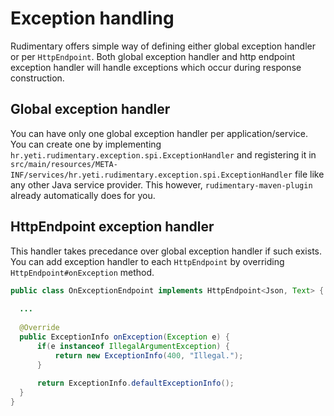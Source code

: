 # Exception handling
Rudimentary offers simple way of defining either global exception handler or per `HttpEndpoint`.
Both global exception handler and http endpoint exception handler will handle exceptions which occur during response construction.  

## Global exception handler
You can have only one global exception handler per application/service.
You can create one by implementing `hr.yeti.rudimentary.exception.spi.ExceptionHandler` and registering it in
`src/main/resources/META-INF/services/hr.yeti.rudimentary.exception.spi.ExceptionHandler` file like any other Java service provider. This however, `rudimentary-maven-plugin` already automatically does for you.

## HttpEndpoint exception handler
This handler takes precedance over global exception handler if such exists.
You can add exception handler to each `HttpEndpoint` by overriding `HttpEndpoint#onException` method.
```java
public class OnExceptionEndpoint implements HttpEndpoint<Json, Text> {
  
  ...
  
  @Override
  public ExceptionInfo onException(Exception e) {
      if(e instanceof IllegalArgumentException) {
          return new ExceptionInfo(400, "Illegal.");
      }
      
      return ExceptionInfo.defaultExceptionInfo();
  }
}
```

